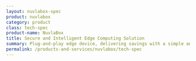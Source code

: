 ```yaml
---
layout: nuvlabox-spec
product: nuvlabox
category: product
class: tech-spec
product-name: NuvlaBox
title: Secure and Intelligent Edge Computing Solution
summary: Plug-and-play edge device, delivering savings with a simple and secure private cloud solution. Build serious IoT capabilities, reduce operational costs and improve efficiency.
permalink: /products-and-services/nuvlabox/tech-spec
---
```

